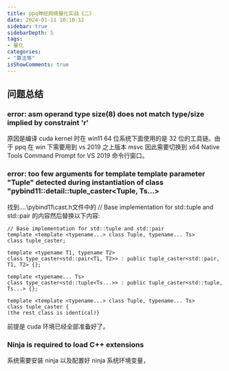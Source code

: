 ```yaml
---
title: ppq神经网络量化实战《二》
date: 2024-01-11 10:10:12
sidebar: true
sidebarDepth: 5
tags:
- 量化
categories:
- "算法等"
isShowComments: true
---
```



## 问题总结

### error: asm operand type size(8) does not match type/size implied by constraint 'r'

原因是编译 cuda kernel 时在 win11 64 位系统下面使用的是 32 位的工具链。由于 ppq 在 win 下需要用到 vs 2019 之上版本 msvc 因此需要切换到 x64 Native Tools Command Prompt for VS 2019 命令行窗口。

### error: too few arguments for template template parameter "Tuple" detected during instantiation of class "pybind11::detail::tuple_caster<Tuple, Ts...>

找到....\pybind11\cast.h文件中的 // Base implementation for std::tuple and std::pair 的内容然后替换以下内容:

```
// Base implementation for std::tuple and std::pair
template <template <typename...> class Tuple, typename... Ts>
class tuple_caster;

template <typename T1, typename T2>
class type_caster<std::pair<T1, T2>> : public tuple_caster<std::pair, T1, T2> {};

template <typename... Ts>
class type_caster<std::tuple<Ts...>> : public tuple_caster<std::tuple, Ts...> {};

template <template <typename...> class Tuple, typename... Ts>
class tuple_caster {
(the rest class is identical)}
```
前提是 cuda 环境已经全部准备好了。

### Ninja is required to load C++ extensions

系统需要安装 ninja 以及配置好 ninja 系统环境变量，
